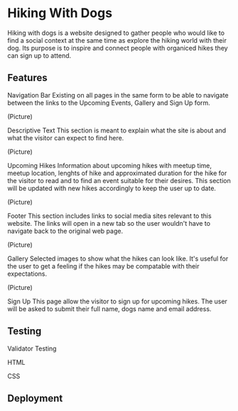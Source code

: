 # Hiking With Dogs

Hiking with dogs is a website designed to gather people who would like to find a social context at the same time as explore the hiking world with their dog. Its purpose is to inspire and connect people with organiced hikes they can sign up to attend. 


## Features

Navigation Bar
Existing on all pages in the same form to be able to navigate between the links to the Upcoming Events, Gallery and Sign Up form. 

(Picture)

Descriptive Text
This section is meant to explain what the site is about and what the visitor can expect to find here. 

(Picture)

Upcoming Hikes
Information about upcoming hikes with meetup time, meetup location, lenghts of hike and approximated duration for the hike for the visitor to read and to find an event suitable for their desires. 
This section will be updated with new hikes accordingly to keep the user up to date. 

(Picture)

Footer
This section includes links to social media sites relevant to this website. The links will open in a new tab so the user wouldn't have to navigate back to the original web page. 

(Picture)

Gallery
Selected images to show what the hikes can look like.
It's useful for the user to get a feeling if the hikes may be compatable with their expectations. 

(Picture)

Sign Up
This page allow the visitor to sign up for upcoming hikes.
The user will be asked to submit their full name, dogs name and email address. 



## Testing

Validator Testing

HTML

CSS


## Deployment


